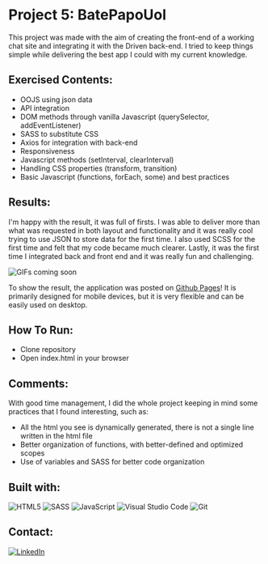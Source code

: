 # **Project 5: BatePapoUol**

This project was made with the aim of creating the front-end of a working chat site and integrating it with the Driven back-end. I tried to keep things simple while delivering the best app I could with my current knowledge.

## **Exercised Contents**:

-    OOJS using json data
-    API integration
-    DOM methods through vanilla Javascript (querySelector, addEventListener)
-    SASS to substitute CSS
-    Axios for integration with back-end
-    Responsiveness
-    Javascript methods (setInterval, clearInterval)
-    Handling CSS properties (transform, transition)
-    Basic Javascript (functions, forEach, some) and best practices

## **Results**:

I'm happy with the result, it was full of firsts. I was able to deliver more than what was requested in both layout and functionality and it was really cool trying to use JSON to store data for the first time. I also used SCSS for the first time and felt that my code became much clearer. Lastly, it was the first time I integrated back and front end and it was really fun and challenging.

![GIFs coming soon]()

To show the result, the application was posted on [Github Pages](https://domingosmiguel.github.io/projeto5-batepapouol/)! It is primarily designed for mobile devices, but it is very flexible and can be easily used on desktop.

## **How To Run**:

-    Clone repository
-    Open index.html in your browser

## **Comments**:

With good time management, I did the whole project keeping in mind some practices that I found interesting, such as:

-    All the html you see is dynamically generated, there is not a single line written in the html file
-    Better organization of functions, with better-defined and optimized scopes
-    Use of variables and SASS for better code organization

## Built with:

![HTML5](https://img.shields.io/badge/html5-%23E34F26.svg?style=for-the-badge&logo=html5&logoColor=white)
![SASS](https://img.shields.io/badge/Sass-CC6699?style=for-the-badge&logo=sass&logoColor=white)
![JavaScript](https://img.shields.io/badge/JavaScript-F7DF1E?style=for-the-badge&logo=javascript&logoColor=black)
![Visual Studio Code](https://img.shields.io/badge/Visual_Studio_Code-0078D4?style=for-the-badge&logo=visual%20studio%20code&logoColor=white)
![Git](https://img.shields.io/badge/GIT-E44C30?style=for-the-badge&logo=git&logoColor=white)

## Contact:

[![LinkedIn][linkedin-shield]][linkedin-url]

<!-- MARKDOWN LINKS & IMAGES -->
<!-- https://www.markdownguide.org/basic-syntax/#reference-style-links -->

[linkedin-shield]: https://img.shields.io/badge/LinkedIn-0077B5?style=for-the-badge&logo=linkedin&logoColor=white
[linkedin-url]: https://www.linkedin.com/in/domingosmiguel/
